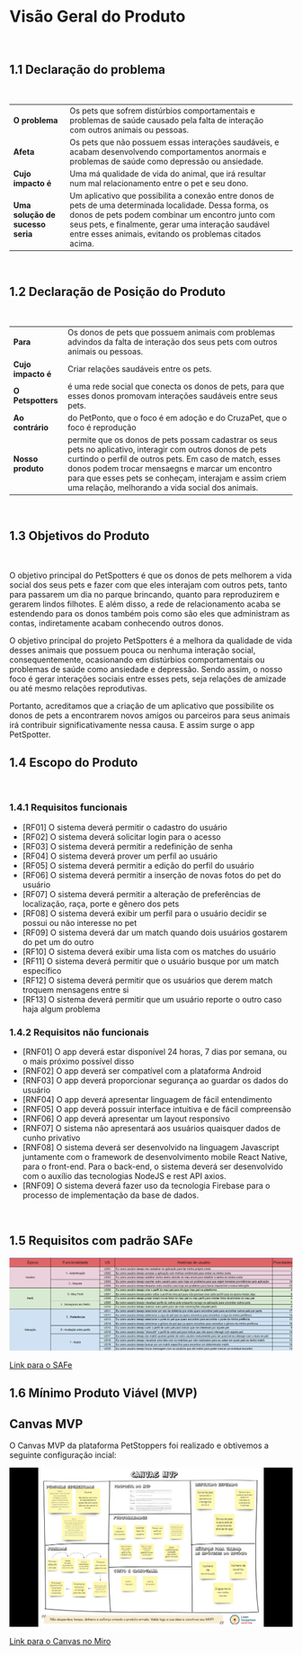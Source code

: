 # Visão Geral do Produto

<br>

## 1.1 Declaração do problema

<br>
<table>
  <tr>
    <td> <b> O problema </b> </td> 
    <td>Os pets que sofrem distúrbios comportamentais e problemas de saúde causado pela falta de interação com outros animais ou pessoas. </td>
  </tr>
  <tr>
    <td> <b> Afeta </b> </td> 
    <td>Os pets que não possuem essas interações saudáveis, e acabam desenvolvendo comportamentos anormais e problemas de saúde como depressão ou ansiedade.</td>
  </tr>
  <tr>
    <td> <b> Cujo impacto é </b> </td> 
    <td>Uma má qualidade de vida do animal, que irá resultar num mal relacionamento entre o pet e seu dono.<td>
  </tr>
  <tr>
    <td> <b> Uma solução de sucesso seria </b> </td> 
    <td>Um aplicativo que possibilita a conexão entre donos de pets de uma determinada localidade. Dessa forma, os donos de pets podem combinar um encontro junto com seus pets, e finalmente, gerar uma interação saudável entre esses animais, evitando os problemas citados acima.</td>
  </tr>
</table>

<br>

## 1.2 Declaração de Posição do Produto

<br>
<table>
  <tr>
    <td> <b> Para </b> </td> 
    <td> Os donos de pets que possuem animais com problemas advindos da falta de interação dos seus pets com outros animais ou pessoas.
  </tr>
  <tr>
    <td> <b> Cujo impacto é </b> </td> 
    <td> Criar relações saudáveis entre os pets.
    </td>
  </tr>
  <tr>
    <td> <b> O Petspotters </b> </td> 
    <td>é uma rede social que conecta os donos de pets, para que esses donos promovam interações saudáveis entre seus pets. </td>
  </tr>
  <tr>
    <td> <b> Ao contrário </b> </td> 
    <td>do PetPonto, que o foco é em adoção e do CruzaPet, que o foco é reprodução</td>
  </tr>
  <tr>
    <td> <b> Nosso produto </b> </td> 
    <td> permite que os donos de pets possam cadastrar os seus pets no aplicativo, interagir com outros donos de pets curtindo o perfil de outros pets. Em caso de match, esses donos podem trocar mensaegns e marcar um encontro para que esses pets se conheçam, interajam e assim criem uma relação, melhorando a vida social dos animais. </td>
  </tr>
</table>

<br>

## 1.3 Objetivos do Produto

<br>

O objetivo principal do PetSpotters é que os donos de pets melhorem a vida social dos seus pets e fazer com que eles interajam com outros pets, tanto para passarem um dia no parque brincando, quanto para reproduzirem e gerarem lindos filhotes. E além disso, a rede de relacionamento acaba se estendendo para os donos também pois como são eles que administram as contas, indiretamente acabam conhecendo outros donos.

O objetivo principal do projeto PetSpotters é a melhora da qualidade de vida desses animais que possuem pouca ou nenhuma interação social, consequentemente, ocasionando em distúrbios comportamentais ou problemas de saúde como ansiedade e depressão. Sendo assim, o nosso foco é gerar interações sociais entre esses pets, seja relações de amizade ou até mesmo relações reprodutivas. 

Portanto, acreditamos que a criação de um aplicativo que possibilite os donos de pets a encontrarem novos amigos ou parceiros para seus animais irá contribuir significativamente nessa causa. E assim surge o app PetSpotter.

## 1.4 Escopo do Produto

<br>

### 1.4.1 Requisitos funcionais
- [RF01] O sistema deverá permitir o cadastro do usuário
- [RF02] O sistema deverá solicitar login para o acesso
- [RF03] O sistema deverá permitir a redefinição de senha
- [RF04] O sistema deverá prover um perfil ao usuário
- [RF05] O sistema deverá permitir a edição do perfil do usuário
- [RF06] O sistema deverá permitir a inserção de novas fotos do pet do usuário
- [RF07] O sistema deverá permitir a alteração de preferências de localização, raça, porte e gênero dos pets
- [RF08] O sistema deverá exibir um perfil para o usuário decidir se possui ou não interesse no pet
- [RF09] O sistema deverá dar um match quando dois usuários gostarem do pet um do outro
- [RF10] O sistema deverá exibir uma lista com os matches do usuário
- [RF11] O sistema deverá permitir que o usuário busque por um match específico
- [RF12] O sistema deverá permitir que os usuários que derem match troquem mensagens entre si
- [RF13] O sistema deverá permitir que um usuário reporte o outro caso haja algum problema


### 1.4.2 Requisitos não funcionais 

- [RNF01] O app deverá estar disponível 24 horas, 7 dias por semana, ou o mais próximo possível disso
- [RNF02] O app deverá ser compatível com a plataforma Android 
- [RNF03] O app deverá proporcionar segurança ao guardar os dados do usuário
- [RNF04] O app deverá apresentar linguagem de fácil entendimento
- [RNF05] O app deverá possuir interface intuitiva e de fácil compreensão
- [RNF06] O app deverá apresentar um layout responsivo
- [RNF07] O sistema não apresentará aos usuários quaisquer dados de cunho privativo 
- [RNF08] O sistema deverá ser desenvolvido na linguagem Javascript juntamente com o framework de desenvolvimento mobile React Native, para o front-end. Para o back-end, o sistema deverá ser desenvolvido com o auxílio das tecnologias NodeJS e rest API axios.
- [RNF09] O sistema deverá fazer uso da tecnologia Firebase para o processo de implementação da base de dados.

<br>

## 1.5 Requisitos com padrão SAFe
<!--
### Comentários do professor: 
<span style="color:red">Essa estrutura precisa ser revista. Existem vários relacionamentos 1..1 entre features e histórias. Por favor, corrijam</span>

OBS: As mudanças foram os valores de negócios e coluna US foi trocada de lugar
-->

![SafeFinal](./assets/reqSafeFinal.png)

<a href="https://docs.google.com/spreadsheets/d/1-uMMVV517KptQm8iZ8H7HGmlVPqYcNHyairslKIF8ZA/edit#gid=0">Link para o SAFe</a>

## 1.6 Mínimo Produto Viável (MVP)

## Canvas MVP

O Canvas MVP da plataforma PetStoppers foi realizado e obtivemos a seguinte configuração incial:
<!--
### Comentários do professor:
<span style="color:red">A jornada refere-se ao que a persona faz, atualmente, e não o que ela irá fazer com a utilização da solução. Nesse momento, não se tem nem os requisitos funcionais. Esses são extraídos, justamente, das jornadas</span>

<span style="color:red">A nomemclatura e conteúdo de fundionalidades está diferente da seção 1.4.1. Requisitos Funcionais do documento de Visão.</span>

<span style="color:red">cada resultado esperado deve ser passível de mensuração. Como mensurar, por exemplo, "Melhorar vida social dos pets"?</span>

OBS: O que mudou aqui foi as JORNADAS
-->

![CanvasFinal](./assets/canvasFinal.png)

<a href="https://miro.com/app/board/uXjVOKrgeb4=/">Link para o Canvas no Miro</a>
